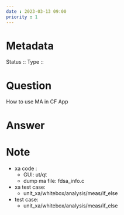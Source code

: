 ```yaml
---
date : 2023-03-13 09:00
priority : 1
---
```

# Metadata
Status ::
Type ::
# Question
How to use MA in CF App
# Answer
# Note
* xa code : 
	* GUI: ut/qt
	* dump ma file: fdsa_info.c
* xa test case:
	* unit_xa/whitebox/analysis/meas/if_else
* test case:
	* unit_xa/whitebox/analysis/meas/if_else
